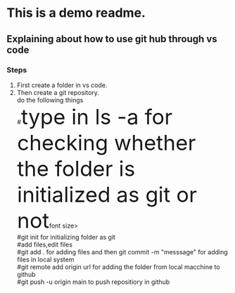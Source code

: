# This is a demo readme.
## Explaining about how to use git hub through vs code<br>
### Steps
1. First create a folder in vs code.<br>
2. Then create a git repository.<br>
do the following things<br>
#<font size=40>type in ls -a for checking whether the folder is initialized as git or not</font>font size><br>
#git init for initializing folder as git<br>
#add files,edit files<br>
#git add . for adding files and then git commit -m "messsage" for adding files in local system<br>
#git remote add origin url for adding the folder from local macchine to github<br>
#git push -u origin main to push repositiory in github<br>

